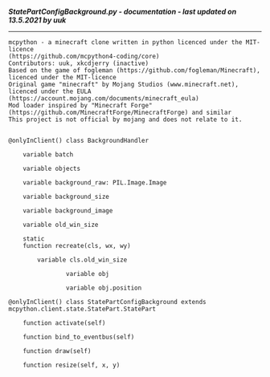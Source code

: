 ***StatePartConfigBackground.py - documentation - last updated on 13.5.2021 by uuk***
___

    mcpython - a minecraft clone written in python licenced under the MIT-licence 
    (https://github.com/mcpython4-coding/core)
    Contributors: uuk, xkcdjerry (inactive)
    Based on the game of fogleman (https://github.com/fogleman/Minecraft), licenced under the MIT-licence
    Original game "minecraft" by Mojang Studios (www.minecraft.net), licenced under the EULA
    (https://account.mojang.com/documents/minecraft_eula)
    Mod loader inspired by "Minecraft Forge" (https://github.com/MinecraftForge/MinecraftForge) and similar
    This project is not official by mojang and does not relate to it.


    @onlyInClient() class BackgroundHandler

        variable batch

        variable objects

        variable background_raw: PIL.Image.Image

        variable background_size

        variable background_image

        variable old_win_size

        static
        function recreate(cls, wx, wy)

            variable cls.old_win_size

                    variable obj

                    variable obj.position

    @onlyInClient() class StatePartConfigBackground extends mcpython.client.state.StatePart.StatePart

        function activate(self)

        function bind_to_eventbus(self)

        function draw(self)

        function resize(self, x, y)